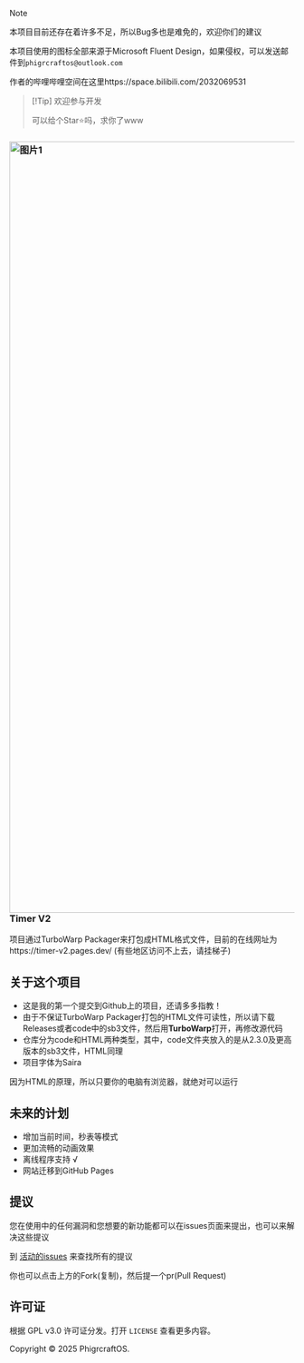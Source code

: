 > [!Note]
> 本项目目前还存在着许多不足，所以Bug多也是难免的，欢迎你们的建议
>
> 本项目使用的图标全部来源于Microsoft Fluent Design，如果侵权，可以发送邮件到`phigrcraftos@outlook.com`
>
> 作者的哔哩哔哩空间在这里https://space.bilibili.com/2032069531
>

>  [!Tip]
> 欢迎参与开发
>
> 可以给个Star⭐吗，求你了www
<h3>
    <img width="3181" height="1360" alt="图片1" src="https://github.com/user-attachments/assets/573accd7-36ba-4502-bbfe-08f296fbb162" />
    Timer V2
</h3>

项目通过TurboWarp Packager来打包成HTML格式文件，目前的在线网址为https://timer-v2.pages.dev/  (有些地区访问不上去，请挂梯子)
</div>

## 关于这个项目
* 这是我的第一个提交到Github上的项目，还请多多指教！
* 由于不保证TurboWarp Packager打包的HTML文件可读性，所以请下载Releases或者code中的sb3文件，然后用**TurboWarp**打开，再修改源代码
* 仓库分为code和HTML两种类型，其中，code文件夹放入的是从2.3.0及更高版本的sb3文件，HTML同理
* 项目字体为Saira

因为HTML的原理，所以只要你的电脑有浏览器，就绝对可以运行

## 未来的计划

* 增加当前时间，秒表等模式
* 更加流畅的动画效果
* 离线程序支持 √
* 网站迁移到GitHub Pages

## 提议
您在使用中的任何漏洞和您想要的新功能都可以在issues页面来提出，也可以来解决这些提议

到 [活动的issues](https://github.com/PhigrcraftOS/Timer/issues) 来查找所有的提议

你也可以点击上方的Fork(复制)，然后提一个pr(Pull Request)

## 许可证

根据 GPL v3.0 许可证分发。打开 `LICENSE` 查看更多内容。

Copyright © 2025 PhigrcraftOS.
